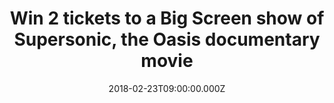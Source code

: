 ---
campaign-uuid: "c-3c31976a-82ef-4ed3-8dcc-68994f149cff"
type: "Preview"
category: "Competition"
date: "2018-02-23T09:00:00.000Z"
end-date: "2018-03-01T14:00:00.000Z"
disable-form: false
is_promoted: false
has_entry_page: true
title: "Win 2 tickets to a Big Screen show of Supersonic, the Oasis documentary movie"
competition-description: "Calling all OASIS fans! Supersonic is coming to a cinema\
  \ near you and thanks to NME you could be there! We’re giving away 5 pairs of 2\
  \ tickets to the movie of the year 2016! \r\n<p>If you don't want to miss it, click\
  \ here for a chance to win!</p>"
hero-header: "Win 2 tickets to a Big Screen show of Supersonic, the Oasis documentary\
  \ movie"
terms-confirmation: "N/A"
banner-img: "https://assets.expresslyapp.com/asset-beee463d-7a8d-400e-9a2b-8bcf9505f084.jpg"
logo-left-href: "http://nme.com/"
logo-left-image: "https://assets.expresslyapp.com/asset-99d383be-a97d-41a8-a77d-4782e0c2efa7.jpg"
logo-left-title: "VUE"
bg-image-hero: "https://assets.expresslyapp.com/asset-f269a838-e0d6-40d8-97e1-1e0772b898cd.jpg"
bg-image-first: "https://assets.expresslyapp.com/asset-3f76d595-915a-4b0c-a893-98e379e697e0.jpg"
bg-image-second: "https://assets.expresslyapp.com/asset-39bcd330-be0a-4c42-9c87-c7a945a23628.jpg"
bg-image-third: "https://assets.expresslyapp.com/asset-0ba77a4d-42ce-4b93-972f-e63b2bdfd438.jpg"
section1-content: "Whether you have seen it or not, you cannot miss the opportunity\
  \ of winning 2 tickets to see the amazing documentary of the band that have sold\
  \ over 85 million records worldwide Oasis!\r\n\r\n<p>The film details the history\
  \ of the band during their formative years and their success in the 1990s featuring\
  \ exclusive bonus content such as off-screen interviews, archive video of concerts…\
  \ and many more!</p>"
section2-content: "Your world's leading cinema operators VUE, managing the most respected\
  \ brands in European markets will bring you the major Oasis documentary movie. <p>Does\
  \ it sound like the perfect plan to you?</p>"
section3-content: "VUE will screen Supersonic in 10 cinemas across the UK and NME\
  \ is here to get you there. So if you are an Oasis fan, get yourself and a friend\
  \ to complete the form below and you could see the Gallagher brothers on the big\
  \ screen!\r\n<p>Good luck!</p>"
entry-title: "Win 2 tickets to a Big Screen show of Supersonic, the Oasis documentary\
  \ movie"
entry-content: "<p>Win 2 tickets to see Supersonic, the greatest documentary of the\
  \ Oasis band.</p> <p> Enter the draw by completing the form below before 14:00pm\
  \ on 01/03/2018.</p>"
has-winner: false
prize-description: "Win 2 tickets to a Big Screen show of Supersonic, the Oasis documentary\
  \ movie"
entry-extension: "nme/supersonic-oasis-movie-prize.html"
---